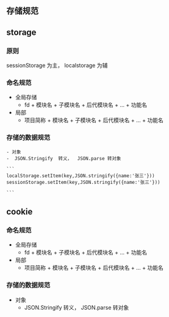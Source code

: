## 存储规范

## storage
### 原则
  sessionStorage 为主， localstorage 为辅
### 命名规范
- 全局存储
    - fd + 模块名 + 子模块名 + 后代模块名 + ... + 功能名
- 局部
    -  项目简称 + 模块名 + 子模块名 + 后代模块名 + ... + 功能名  

### 存储的数据规范
    - 对象
    -  JSON.Stringify  转义，  JSON.parse 转对象

    ```
    localStorage.setItem(key,JSON.stringify({name:'张三'}))
    sessionStorage.setItem(key,JSON.stringify({name:'张三'}))

    ```

## cookie

### 命名规范
- 全局存储
    - fd + 模块名 + 子模块名 + 后代模块名 + ... + 功能名
- 局部
    -  项目简称 + 模块名 + 子模块名 + 后代模块名 + ... + 功能名  

### 存储的数据规范

  - 对象
    -  JSON.Stringify  转义，  JSON.parse 转对象

